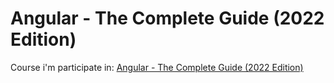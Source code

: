 # Angular - The Complete Guide (2022 Edition)

Course i'm participate in: [Angular - The Complete Guide (2022 Edition)](https://www.udemy.com/course/the-complete-guide-to-angular-2/learn/lecture/10415888#overview)
